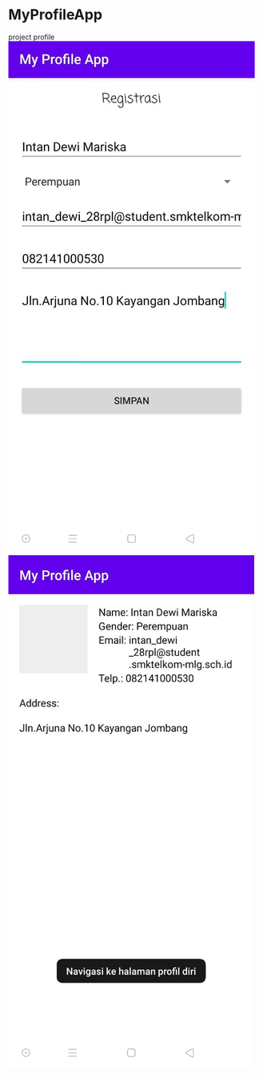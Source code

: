 # MyProfileApp
project profile
![alt text](https://github.com/1nt4ni/MyProfileApp/blob/master/Image%202020-08-25%20at%2022.14.55.jpeg)
![alt text](https://github.com/1nt4ni/MyProfileApp/blob/master/Image%202020-08-25%20at%2022.14.47.jpeg)
